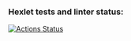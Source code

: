 ### Hexlet tests and linter status:
[![Actions Status](https://github.com/jhg913915/java-project-72/actions/workflows/hexlet-check.yml/badge.svg)](https://github.com/jhg913915/java-project-72/actions)